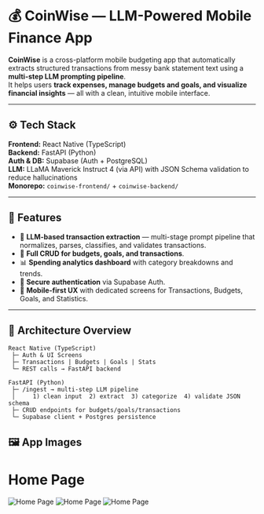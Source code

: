 # 💰 CoinWise — LLM-Powered Mobile Finance App

**CoinWise** is a cross-platform mobile budgeting app that automatically extracts structured transactions from messy bank statement text using a **multi-step LLM prompting pipeline**.  
It helps users **track expenses, manage budgets and goals, and visualize financial insights** — all with a clean, intuitive mobile interface.

---

## ⚙️ Tech Stack

**Frontend:** React Native (TypeScript)  
**Backend:** FastAPI (Python)  
**Auth & DB:** Supabase (Auth + PostgreSQL)  
**LLM:** LLaMA Maverick Instruct 4 (via API) with JSON Schema validation to reduce hallucinations  
**Monorepo:** `coinwise-frontend/` + `coinwise-backend/`

---

## 🚀 Features

- 🧠 **LLM-based transaction extraction** — multi-stage prompt pipeline that normalizes, parses, classifies, and validates transactions.  
- 💸 **Full CRUD for budgets, goals, and transactions**.  
- 📊 **Spending analytics dashboard** with category breakdowns and trends.  
- 🔐 **Secure authentication** via Supabase Auth.  
- 📱 **Mobile-first UX** with dedicated screens for Transactions, Budgets, Goals, and Statistics.

---

## 🧩 Architecture Overview

```text
React Native (TypeScript)
 ├─ Auth & UI Screens
 ├─ Transactions | Budgets | Goals | Stats
 └─ REST calls → FastAPI backend

FastAPI (Python)
 ├─ /ingest → multi-step LLM pipeline
 │     1) clean input  2) extract  3) categorize  4) validate JSON schema
 ├─ CRUD endpoints for budgets/goals/transactions
 └─ Supabase client + Postgres persistence
```
## 🖼️ App Images

# Home Page
![Home Page](./in-app-images/home.jpeg)
![Home Page](./in-app-images/home2.jpeg)
![Home Page](./in-app-images/home3.jpeg)


